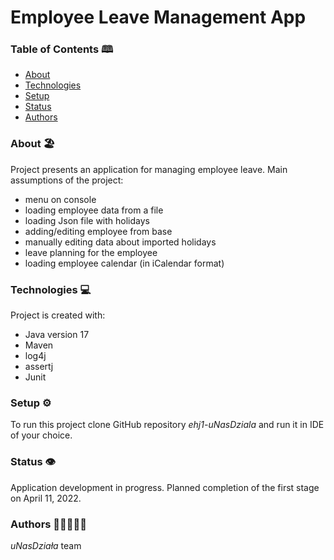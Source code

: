 
# **Employee Leave Management App**


### Table of Contents 🕮

- [About](#About)
- [Technologies](#Technologies)
- [Setup](#Setup)
- [Status](#Status)
- [Authors](#Authors)

### About 🏖️

Project presents an application for managing employee leave.
Main assumptions of the project:
- menu on console
- loading employee data from a file 
- loading Json file with holidays
- adding/editing employee from base
- manually editing data about imported holidays
- leave planning for the employee
- loading employee calendar (in iCalendar format) 

### Technologies 💻

Project is created with:
- Java version 17
- Maven
- log4j
- assertj
- Junit

### Setup ⚙️

To run this project clone GitHub repository _ehj1-uNasDziala_ and run it in IDE of your choice.

### Status 👁️

Application development in progress. 
Planned completion of the first stage on April 11, 2022.

### Authors 🧑🧑👱‍♀️🧑 

_uNasDziała_ team

